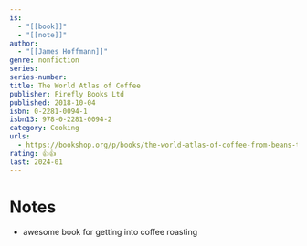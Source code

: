 ```yaml
---
is:
  - "[[book]]"
  - "[[note]]"
author:
  - "[[James Hoffmann]]"
genre: nonfiction
series: 
series-number: 
title: The World Atlas of Coffee
publisher: Firefly Books Ltd
published: 2018-10-04
isbn: 0-2281-0094-1
isbn13: 978-0-2281-0094-2
category: Cooking
urls:
  - https://bookshop.org/p/books/the-world-atlas-of-coffee-from-beans-to-brewing-coffees-explored-explained-and-enjoyed-james-hoffmann/8397847?ean=9780228100942
rating: 👍👍
last: 2024-01
---
```

# Notes
- awesome book for getting into coffee roasting
